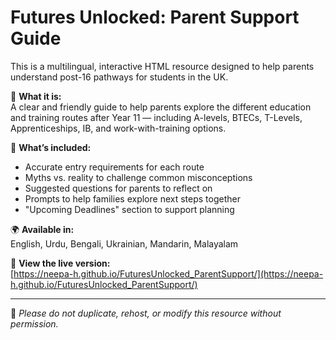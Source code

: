 # Futures Unlocked: Parent Support Guide

This is a multilingual, interactive HTML resource designed to help parents understand post-16 pathways for students in the UK.

📘 **What it is:**  
A clear and friendly guide to help parents explore the different education and training routes after Year 11 — including A-levels, BTECs, T-Levels, Apprenticeships, IB, and work-with-training options.

🧭 **What’s included:**  
- Accurate entry requirements for each route  
- Myths vs. reality to challenge common misconceptions  
- Suggested questions for parents to reflect on  
- Prompts to help families explore next steps together  
- "Upcoming Deadlines" section to support planning

🌍 **Available in:**  
English, Urdu, Bengali, Ukrainian, Mandarin, Malayalam

🔗 **View the live version:**  
[https://neepa-h.github.io/FuturesUnlocked_ParentSupport/](https://neepa-h.github.io/FuturesUnlocked_ParentSupport/)

---

📌 _Please do not duplicate, rehost, or modify this resource without permission._
